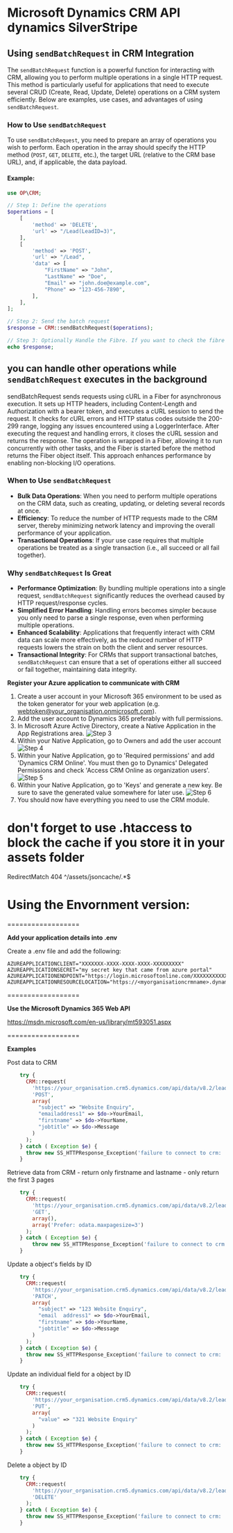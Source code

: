 # Microsoft Dynamics CRM API dynamics SilverStripe 

## Using `sendBatchRequest` in CRM Integration

The `sendBatchRequest` function is a powerful function for interacting with CRM, allowing you to perform multiple operations in a single HTTP request. This method is particularly useful for applications that need to execute several CRUD (Create, Read, Update, Delete) operations on a CRM system efficiently. Below are examples, use cases, and advantages of using `sendBatchRequest`.

### How to Use `sendBatchRequest`

To use `sendBatchRequest`, you need to prepare an array of operations you wish to perform. Each operation in the array should specify the HTTP method (`POST`, `GET`, `DELETE`, etc.), the target URL (relative to the CRM base URL), and, if applicable, the data payload.

#### Example:

```php
use OP\CRM;

// Step 1: Define the operations
$operations = [
    [
        'method' => 'DELETE',
        'url' => "/Lead(LeadID=3)",
    ],
    [
        'method' => 'POST',
        'url' => "/Lead",
        'data' => [
            "FirstName" => "John",
            "LastName" => "Doe",
            "Email" => "john.doe@example.com",
            "Phone" => "123-456-7890",
        ],
    ],
];

// Step 2: Send the batch request
$response = CRM::sendBatchRequest($operations);

// Step 3: Optionally Handle the Fibre. If you want to check the fibre result, this will cause it to block
echo $response;
```

## you can handle other operations while `sendBatchRequest` executes in the background

sendBatchRequest sends requests using cURL in a Fiber for asynchronous execution. It sets up HTTP headers, including Content-Length and Authorization with a bearer token, and executes a cURL session to send the request. It checks for cURL errors and HTTP status codes outside the 200-299 range, logging any issues encountered using a LoggerInterface. After executing the request and handling errors, it closes the cURL session and returns the response. The operation is wrapped in a Fiber, allowing it to run concurrently with other tasks, and the Fiber is started before the method returns the Fiber object itself. This approach enhances performance by enabling non-blocking I/O operations.

### When to Use `sendBatchRequest`

- **Bulk Data Operations**: When you need to perform multiple operations on the CRM data, such as creating, updating, or deleting several records at once.
- **Efficiency**: To reduce the number of HTTP requests made to the CRM server, thereby minimizing network latency and improving the overall performance of your application.
- **Transactional Operations**: If your use case requires that multiple operations be treated as a single transaction (i.e., all succeed or all fail together).

### Why `sendBatchRequest` Is Great

- **Performance Optimization**: By bundling multiple operations into a single request, `sendBatchRequest` significantly reduces the overhead caused by HTTP request/response cycles.
- **Simplified Error Handling**: Handling errors becomes simpler because you only need to parse a single response, even when performing multiple operations.
- **Enhanced Scalability**: Applications that frequently interact with CRM data can scale more effectively, as the reduced number of HTTP requests lowers the strain on both the client and server resources.
- **Transactional Integrity**: For CRMs that support transactional batches, `sendBatchRequest` can ensure that a set of operations either all succeed or fail together, maintaining data integrity.


**Register your Azure application to communicate with CRM**
1. Create a user account in your Microsoft 365 environment to be used as the token generator for your web application (e.g. webtoken@your_organisation.onmicrosoft.com). 
2. Add the user account to Dynamics 365 preferably with full permissions.
3. In Microsoft Azure Active Directory, create a Native Application in the App Registrations area.
![Step 3](images/azure1.png)
4. Within your Native Application, go to Owners and add the user account
![Step 4](images/azure2.png)
5. Within your Native Application, go to 'Required permissions' and add 'Dynamics CRM Online'. You must then go to Dynamics' Delegated Permissions and check 'Access CRM Online as organization users'.
![Step 5](images/azure3.png)
6. Within your Native Application, go to 'Keys' and generate a new key. Be sure to save the generated value somewhere for later use.
![Step 6](images/azure4.png)
7. You should now have everything you need to use the CRM module.

# don't forget to use .htaccess to block the cache if you store it in your assets folder
RedirectMatch 404 ^/assets/jsoncache/.*$

# Using the Envornment version:
==================

**Add your application details into .env**

Create a .env file and add the following:


    AZUREAPPLICATIONCLIENT="XXXXXXX-XXXX-XXXX-XXXX-XXXXXXXXX"
    AZUREAPPLICATIONSECRET="my secret key that came from azure portal"
    AZUREAPPLICATIONENDPOINT="https://login.microsoftonline.com/XXXXXXXXXXXXX/oauth2/token"
    AZUREAPPLICATIONRESOURCELOCATION="https://<myorganisationcrmname>.dynamics.com"

==================

**Use the Microsoft Dynamics 365 Web API**

https://msdn.microsoft.com/en-us/library/mt593051.aspx

==================

**Examples**

Post data to CRM
```php
	try {
	  CRM::request(
	    'https://your_organisation.crm5.dynamics.com/api/data/v8.2/leads',
	    'POST',
	    array(
	      "subject" => "Website Enquiry",
	      "emailaddress1" => $do->YourEmail,
	      "firstname" => $do->YourName,
	      "jobtitle" => $do->Message
	    )
	  );
	} catch ( Exception $e) {
	  throw new SS_HTTPResponse_Exception('failure to connect to crm: '.$e->getMessage());
	}
```

Retrieve data from CRM - return only firstname and lastname - only return the first 3 pages
```php
	try {
	  CRM::request(
	    'https://your_organisation.crm5.dynamics.com/api/data/v8.2/leads?$select=firstname,leadid',
	    'GET',
	    array(),
	    array('Prefer: odata.maxpagesize=3')
	  );
	} catch ( Exception $e) {
	    throw new SS_HTTPResponse_Exception('failure to connect to crm: '.$e->getMessage());
	}
```

Update a object's fields by ID
```php
	try {
	  CRM::request(
	    'https://your_organisation.crm5.dynamics.com/api/data/v8.2/leads(bf830ffd-2047-e711-8105-70106fa91921)',
	    'PATCH',
	    array(
	      "subject" => "123 Website Enquiry",
	      "email  address1" => $do->YourEmail,
	      "firstname" => $do->YourName,
	      "jobtitle" => $do->Message
	    )
	  );
	} catch ( Exception $e) {
	  throw new SS_HTTPResponse_Exception('failure to connect to crm: '.$e->getMessage());
	}
```

Update an individual field for a object by ID
```php
	try {
	  CRM::request(
	    'https://your_organisation.crm5.dynamics.com/api/data/v8.2/leads(bf830ffd-2047-e711-8105-70106fa91921)/subject',
	    'PUT',
	    array(
	      "value" => "321 Website Enquiry"
	    )
	  );
	} catch ( Exception $e) {
	  throw new SS_HTTPResponse_Exception('failure to connect to crm: '.$e->getMessage());
	}
```

Delete a object by ID
```php
	try {
	  CRM::request(
	    'https://your_organisation.crm5.dynamics.com/api/data/v8.2/leads(bf830ffd-2047-e711-8105-70106fa91921)',
	    'DELETE'
	  );
	} catch ( Exception $e) {
	  throw new SS_HTTPResponse_Exception('failure to connect to crm: '.$e->getMessage());
	}
```
